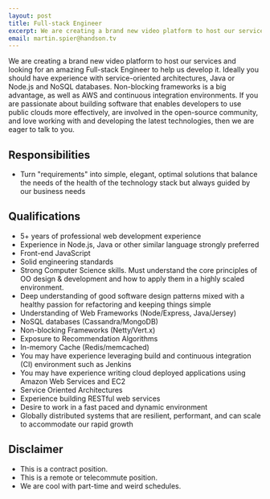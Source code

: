 ```yaml
---
layout: post
title: Full-stack Engineer
excerpt: We are creating a brand new video platform to host our services and looking for an amazing Full-stack Engineer to help us develop it.
email: martin.spier@handson.tv
---
```


We are creating a brand new video platform to host our services and looking for an amazing Full-stack Engineer to help us develop it. Ideally you should have experience with service-oriented architectures, Java or Node.js and NoSQL databases. Non-blocking frameworks is a big advantage, as well as AWS and continuous integration environments. If you are passionate about building software that enables developers to use public clouds more effectively, are involved in the open-source community, and love working with and developing the latest technologies, then we are eager to talk to you.

## Responsibilities

* Turn "requirements" into simple, elegant, optimal solutions that balance the needs of the health of the technology stack but always guided by our business needs

## Qualifications

* 5+ years of professional web development experience
* Experience in Node.js, Java or other similar language strongly preferred
* Front-end JavaScript
* Solid engineering standards
* Strong Computer Science skills. Must understand the core principles of OO design & development and how to apply them in a highly scaled environment.
* Deep understanding of good software design patterns mixed with a healthy passion for refactoring and keeping things simple
* Understanding of Web Frameworks (Node/Express, Java/Jersey)
* NoSQL databases (Cassandra/MongoDB)
* Non-blocking Frameworks (Netty/Vert.x)
* Exposure to Recommendation Algorithms
* In-memory Cache (Redis/memcached)
* You may have experience leveraging build and continuous integration (CI) environment such as Jenkins
* You may have experience writing cloud deployed applications using Amazon Web Services and EC2
* Service Oriented Architectures
* Experience building RESTful web services
* Desire to work in a fast paced and dynamic environment
* Globally distributed systems that are resilient, performant, and can scale to accommodate our rapid growth

## Disclaimer

* This is a contract position.
* This is a remote or telecommute position.
* We are cool with part-time and weird schedules.
